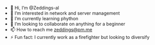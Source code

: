 - 👋 Hi, I’m @Zeddings-al
- 👀 I’m interested in network and server management 
- 🌱 I’m currently learning phython
- 💞️ I’m looking to collaborate on anything for a beginner
- 📫 How to reach me zeddings@pm.me 
- ⚡ Fun fact: I currently work as a firefighter but looking to diversify 

<!---
Zeddings-al/Zeddings-al is a ✨ special ✨ repository because its `README.md` (this file) appears on your GitHub profile.
You can click the Preview link to take a look at your changes.
--->

